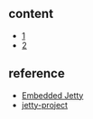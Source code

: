 ## content

- [1](https://github.com/gaoxinge/something/tree/master/learn%20java/learn%20java%20third-party%20library/jetty/1)
- [2](https://github.com/gaoxinge/something/tree/master/learn%20java/learn%20java%20third-party%20library/jetty/2)

## reference

- [Embedded Jetty](http://zetcode.com/java/jetty/embedded/)
- [jetty-project](https://github.com/jetty-project)